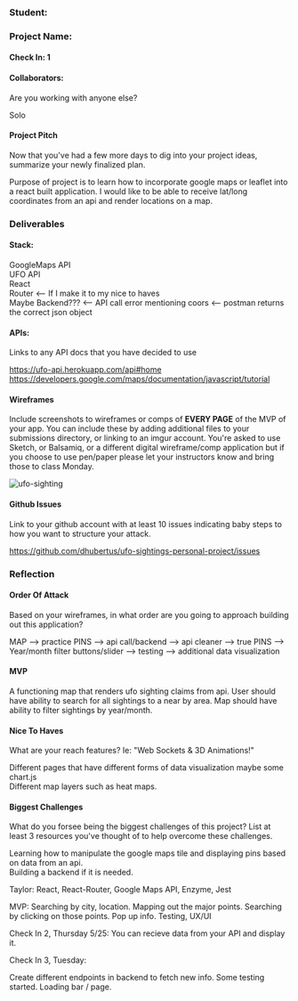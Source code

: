 ### Student:

### Project Name:  

#### Check In: 1  

#### Collaborators:  
Are you working with anyone else?

Solo

#### Project Pitch  
Now that you've had a few more days to dig into your project ideas, summarize your newly finalized plan.

Purpose of project is to learn how to incorporate google maps or leaflet into a react built application. I would like to be able to receive lat/long coordinates from an api and render locations on a map.

### Deliverables  

#### Stack:
GoogleMaps API <br />
UFO API<br />
React<br />
Router <-- If I make it to my nice to haves<br />
Maybe Backend??? <-- API call error mentioning coors <-- postman returns the correct json object

#### APIs:  
Links to any API docs that you have decided to use

https://ufo-api.herokuapp.com/api#home <br />
https://developers.google.com/maps/documentation/javascript/tutorial

#### Wireframes  
Include screenshots to wireframes or comps of **EVERY PAGE** of the MVP of your app. You can include these by adding additional files to your submissions directory, or linking to an imgur account. You're asked to use Sketch, or Balsamiq, or a different digital wireframe/comp application but if you choose to use pen/paper please let your instructors know and bring those to class Monday.  

![ufo-sighting](https://cloud.githubusercontent.com/assets/25044263/26360465/6180bf50-3f95-11e7-82e2-52a41e2757ff.png)

#### Github Issues
Link to your github account with at least 10 issues indicating baby steps to how you want to structure your attack.

https://github.com/dhubertus/ufo-sightings-personal-project/issues

### Reflection  

#### Order Of Attack  
Based on your wireframes, in what order are you going to approach building out this application?

MAP --> practice PINS --> api call/backend --> api cleaner --> true PINS --> Year/month filter buttons/slider --> testing --> additional data visualization



#### MVP

A functioning map that renders ufo sighting claims from api. User should have ability to search for all sightings to a near by area. Map should have ability to filter sightings by year/month.

#### Nice To Haves   
What are your reach features? Ie: "Web Sockets & 3D Animations!"

Different pages that have different forms of data visualization maybe some chart.js <br />
Different map layers such as heat maps.

#### Biggest Challenges  
What do you forsee being the biggest challenges of this project? List at least 3 resources you've thought of to help overcome these challenges.

Learning how to manipulate the google maps tile and displaying pins based on data from an api. <br />
Building a backend if it is needed.

Taylor:
React, React-Router, Google Maps API, Enzyme, Jest

MVP:
Searching by city, location.
Mapping out the major points.
Searching by clicking on those points. Pop up info.
Testing, UX/UI

Check In 2, Thursday 5/25:
You can recieve data from your API and display it.

Check In 3, Tuesday: 

Create different endpoints in backend to fetch new info. 
Some testing started. 
Loading bar / page.
